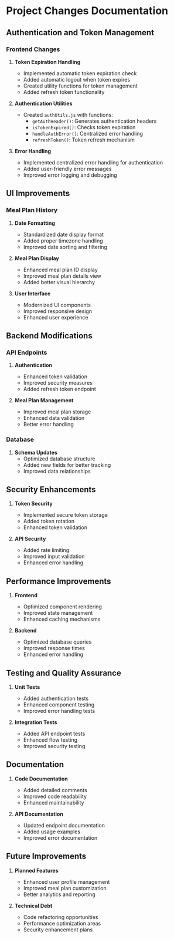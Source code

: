 # Project Changes Documentation

## Authentication and Token Management

### Frontend Changes
1. **Token Expiration Handling**
   - Implemented automatic token expiration check
   - Added automatic logout when token expires
   - Created utility functions for token management
   - Added refresh token functionality

2. **Authentication Utilities**
   - Created `authUtils.js` with functions:
     - `getAuthHeader()`: Generates authentication headers
     - `isTokenExpired()`: Checks token expiration
     - `handleAuthError()`: Centralized error handling
     - `refreshToken()`: Token refresh mechanism

3. **Error Handling**
   - Implemented centralized error handling for authentication
   - Added user-friendly error messages
   - Improved error logging and debugging

## UI Improvements

### Meal Plan History
1. **Date Formatting**
   - Standardized date display format
   - Added proper timezone handling
   - Improved date sorting and filtering

2. **Meal Plan Display**
   - Enhanced meal plan ID display
   - Improved meal plan details view
   - Added better visual hierarchy

3. **User Interface**
   - Modernized UI components
   - Improved responsive design
   - Enhanced user experience

## Backend Modifications

### API Endpoints
1. **Authentication**
   - Enhanced token validation
   - Improved security measures
   - Added refresh token endpoint

2. **Meal Plan Management**
   - Improved meal plan storage
   - Enhanced data validation
   - Better error handling

### Database
1. **Schema Updates**
   - Optimized database structure
   - Added new fields for better tracking
   - Improved data relationships

## Security Enhancements

1. **Token Security**
   - Implemented secure token storage
   - Added token rotation
   - Enhanced token validation

2. **API Security**
   - Added rate limiting
   - Improved input validation
   - Enhanced error handling

## Performance Improvements

1. **Frontend**
   - Optimized component rendering
   - Improved state management
   - Enhanced caching mechanisms

2. **Backend**
   - Optimized database queries
   - Improved response times
   - Enhanced error handling

## Testing and Quality Assurance

1. **Unit Tests**
   - Added authentication tests
   - Enhanced component testing
   - Improved error handling tests

2. **Integration Tests**
   - Added API endpoint tests
   - Enhanced flow testing
   - Improved security testing

## Documentation

1. **Code Documentation**
   - Added detailed comments
   - Improved code readability
   - Enhanced maintainability

2. **API Documentation**
   - Updated endpoint documentation
   - Added usage examples
   - Improved error documentation

## Future Improvements

1. **Planned Features**
   - Enhanced user profile management
   - Improved meal plan customization
   - Better analytics and reporting

2. **Technical Debt**
   - Code refactoring opportunities
   - Performance optimization areas
   - Security enhancement plans 